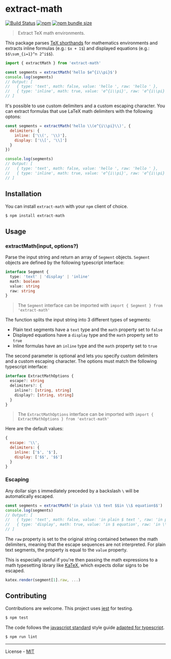 # extract-math

[![Build Status](https://travis-ci.com/vberlier/extract-math.svg?branch=master)](https://travis-ci.com/vberlier/extract-math)
[![npm](https://img.shields.io/npm/v/extract-math.svg)](https://www.npmjs.com/package/extract-math)
[![npm bundle size](https://img.shields.io/bundlephobia/minzip/extract-math.svg)](https://bundlephobia.com/result?p=extract-math)

> Extract TeX math environments.

This package parses [TeX shorthands](https://en.wikibooks.org/wiki/LaTeX/Mathematics#Mathematics_environments) for mathematics environments and extracts inline formulas (e.g.: `$x + 1$`) and displayed equations (e.g.: `$$\sum_{i=1}^n 2^i$$`).

```js
import { extractMath } from 'extract-math'

const segments = extractMath('hello $e^{i\\pi}$')
console.log(segments)
// Output: [
//   { type: 'text', math: false, value: 'hello ', raw: 'hello ' },
//   { type: 'inline', math: true, value: 'e^{i\\pi}', raw: 'e^{i\\pi}' }
// ]
```

It's possible to use custom delimiters and a custom escaping character. You can extract formulas that use LaTeX math delimiters with the following optons:

```js
const segments = extractMath('hello \\(e^{i\\pi}\\)', {
  delimiters: {
    inline: ['\\(', '\\)'],
    display: ['\\[', '\\]']
  }
})

console.log(segments)
// Output: [
//   { type: 'text', math: false, value: 'hello ', raw: 'hello ' },
//   { type: 'inline', math: true, value: 'e^{i\\pi}', raw: 'e^{i\\pi}' }
// ]
```

## Installation

You can install `extract-math` with your `npm` client of choice.

```bash
$ npm install extract-math
```

## Usage

### extractMath(input, options?)

Parse the input string and return an array of `Segment` objects. `Segment` objects are defined by the following typescript interface:

```ts
interface Segment {
  type: 'text' | 'display' | 'inline'
  math: boolean
  value: string
  raw: string
}
```

> The `Segment` interface can be imported with `import { Segment } from 'extract-math'`

The function splits the input string into 3 different types of segments:

- Plain text segments have a `text` type and the `math` property set to `false`
- Displayed equations have a `display` type and the `math` property set to `true`
- Inline formulas have an `inline` type and the `math` property set to `true`

The second parameter is optional and lets you specify custom delimiters and a custom escaping character. The options must match the following typescript interface:

```ts
interface ExtractMathOptions {
  escape?: string
  delimiters?: {
    inline?: [string, string]
    display?: [string, string]
  }
}
```

> The `ExtractMathOptions` interface can be imported with `import { ExtractMathOptions } from 'extract-math'`

Here are the default values:

```js
{
  escape: '\\',
  delimiters: {
    inline: ['$', '$'],
    display: ['$$', '$$']
  }
}
```

### Escaping

Any dollar sign `$` immediately preceded by a backslash `\` will be automatically escaped.

```js
const segments = extractMath('in plain \\$ text $$in \\$ equation$$')
console.log(segments)
// Output: [
//   { type: 'text', math: false, value: 'in plain $ text ', raw: 'in plain $ text ' },
//   { type: 'display', math: true, value: 'in $ equation', raw: 'in \\$ equation' }
// ]
```

The `raw` property is set to the original string contained between the math delimiters, meaning that the escape sequences are not interpreted. For plain text segments, the property is equal to the `value` property.

This is especially useful if you're then passing the math expressions to a math typesetting library like [KaTeX](https://katex.org/), which expects dollar signs to be escaped.

```js
katex.render(segment[1].raw, ...)
```

## Contributing

Contributions are welcome. This project uses [jest](https://jestjs.io/) for testing.

```bash
$ npm test
```

The code follows the [javascript standard](https://standardjs.com/) style guide [adapted for typescript](https://github.com/blakeembrey/tslint-config-standard).

```bash
$ npm run lint
```

---

License - [MIT](https://github.com/vberlier/extract-math/blob/master/LICENSE)
